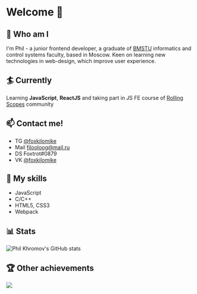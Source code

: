 # Welcome 👋

## :bow: Who am I
I'm Phil - a junior frontend developer, a graduate of [BMSTU](https://www.bmstu.ru/) informatics and control systems faculty, based in Moscow. Keen on learning new technologies in web-design, which improve user experience.

## :surfer: Currently
Learning **JavaScript**, **ReactJS** and taking part in JS FE course of [Rolling Scopes](https://rs.school/) community

## :mailbox: Contact me!
- TG [@foxkilomike](https://t.me/foxkilomike)
- Mail <a href="mailto:filooloog@mail.ru">filooloog@mail.ru</a>
- DS Foxtrot#0879
- VK [@foxkilomike](https://vk.com/foxkilomike)

## :muscle: My skills
- JavaScript
- C/C++
- HTML5, CSS3
- Webpack

## :bar_chart: Stats
![Phil Khromov's GitHub stats](https://github-readme-stats.vercel.app/api?username=foxtrotkilomike&show_icons=true&theme=onedark)

## :trophy: Other achievements
<a href="https://www.codewars.com/users/foxtrotkilomike">
  <img src="https://www.codewars.com/users/foxtrotkilomike/badges/small">
</a>
<!--
**foxtrotkilomike/foxtrotkilomike** is a ✨ _special_ ✨ repository because its `README.md` (this file) appears on your GitHub profile.

Here are some ideas to get you started:

- 🔭 I’m currently working on ...
- 🌱 I’m currently learning ...
- 👯 I’m looking to collaborate on ...
- 🤔 I’m looking for help with ...
- 💬 Ask me about ...
- 📫 How to reach me: ...
- 😄 Pronouns: ...
- ⚡ Fun fact: ...
-->
